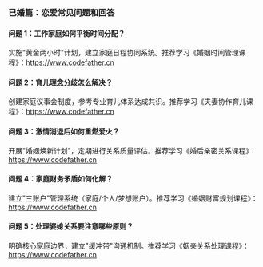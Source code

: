 ### 已婚篇：恋爱常见问题和回答

#### 问题 1：工作家庭如何平衡时间分配？

实施"黄金两小时"计划，建立家庭日程协同系统。推荐学习《婚姻时间管理课程》：https://www.codefather.cn

#### 问题 2：育儿理念分歧怎么解决？

创建家庭议事会制度，参考专业育儿体系达成共识。推荐学习《夫妻协作育儿课程》：https://www.codefather.cn

#### 问题 3：激情消退后如何重燃爱火？

开展"婚姻焕新计划"，定期进行关系质量评估。推荐学习《婚后亲密关系课程》：https://www.codefather.cn

#### 问题 4：家庭财务矛盾如何化解？

建立"三账户"管理系统（家庭/个人/梦想账户）。推荐学习《婚姻财富规划课程》：https://www.codefather.cn

#### 问题 5：处理婆媳关系要注意哪些原则？

明确核心家庭边界，建立"缓冲带"沟通机制。推荐学习《姻亲关系处理课程》：https://www.codefather.cn